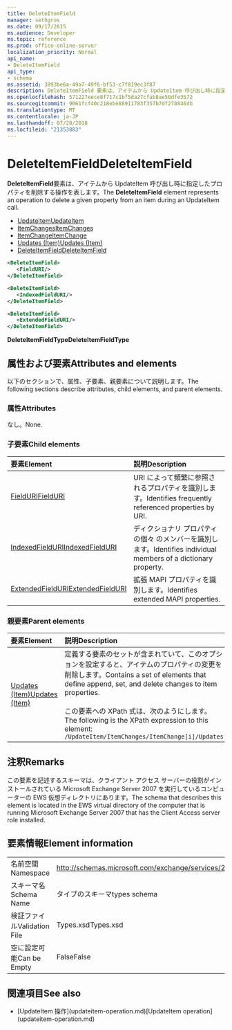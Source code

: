 ```yaml
---
title: DeleteItemField
manager: sethgros
ms.date: 09/17/2015
ms.audience: Developer
ms.topic: reference
ms.prod: office-online-server
localization_priority: Normal
api_name:
- DeleteItemField
api_type:
- schema
ms.assetid: 3893be6a-49a7-49f6-bf53-c7f819ec3f87
description: DeleteItemField 要素は、アイテムから UpdateItem 呼び出し時に指定したプロパティを削除する操作を表します。
ms.openlocfilehash: 571227eece8f717c1bf5da27cfab8ae50dfe3572
ms.sourcegitcommit: 9061fcf40c218ebe88911783f357b7df278846db
ms.translationtype: MT
ms.contentlocale: ja-JP
ms.lasthandoff: 07/28/2018
ms.locfileid: "21353883"
---
```

# <a name="deleteitemfield"></a><span data-ttu-id="3e6a4-103">DeleteItemField</span><span class="sxs-lookup"><span data-stu-id="3e6a4-103">DeleteItemField</span></span>

<span data-ttu-id="3e6a4-104">**DeleteItemField**要素は、アイテムから UpdateItem 呼び出し時に指定したプロパティを削除する操作を表します。</span><span class="sxs-lookup"><span data-stu-id="3e6a4-104">The **DeleteItemField** element represents an operation to delete a given property from an item during an UpdateItem call.</span></span> 
 
- [<span data-ttu-id="3e6a4-105">UpdateItem</span><span class="sxs-lookup"><span data-stu-id="3e6a4-105">UpdateItem</span></span>](updateitem.md)  
- [<span data-ttu-id="3e6a4-106">ItemChanges</span><span class="sxs-lookup"><span data-stu-id="3e6a4-106">ItemChanges</span></span>](itemchanges.md) 
- [<span data-ttu-id="3e6a4-107">ItemChange</span><span class="sxs-lookup"><span data-stu-id="3e6a4-107">ItemChange</span></span>](itemchange.md) 
- [<span data-ttu-id="3e6a4-108">Updates (Item)</span><span class="sxs-lookup"><span data-stu-id="3e6a4-108">Updates (Item)</span></span>](updates-item.md) 
- [<span data-ttu-id="3e6a4-109">DeleteItemField</span><span class="sxs-lookup"><span data-stu-id="3e6a4-109">DeleteItemField</span></span>](deleteitemfield.md)
  
```xml
<DeleteItemField>
   <FieldURI/>
</DeleteItemField>
```

```xml
<DeleteItemField>
   <IndexedFieldURI/> 
</DeleteItemField>
```

```xml
<DeleteItemField>
   <ExtendedFieldURI/>
</DeleteItemField>
```

<span data-ttu-id="3e6a4-110">**DeleteItemFieldType**</span><span class="sxs-lookup"><span data-stu-id="3e6a4-110">**DeleteItemFieldType**</span></span>

## <a name="attributes-and-elements"></a><span data-ttu-id="3e6a4-111">属性および要素</span><span class="sxs-lookup"><span data-stu-id="3e6a4-111">Attributes and elements</span></span>

<span data-ttu-id="3e6a4-112">以下のセクションで、属性、子要素、親要素について説明します。</span><span class="sxs-lookup"><span data-stu-id="3e6a4-112">The following sections describe attributes, child elements, and parent elements.</span></span>
  
### <a name="attributes"></a><span data-ttu-id="3e6a4-113">属性</span><span class="sxs-lookup"><span data-stu-id="3e6a4-113">Attributes</span></span>

<span data-ttu-id="3e6a4-114">なし。</span><span class="sxs-lookup"><span data-stu-id="3e6a4-114">None.</span></span>
  
### <a name="child-elements"></a><span data-ttu-id="3e6a4-115">子要素</span><span class="sxs-lookup"><span data-stu-id="3e6a4-115">Child elements</span></span>

|<span data-ttu-id="3e6a4-116">**要素**</span><span class="sxs-lookup"><span data-stu-id="3e6a4-116">**Element**</span></span>|<span data-ttu-id="3e6a4-117">**説明**</span><span class="sxs-lookup"><span data-stu-id="3e6a4-117">**Description**</span></span>|
|:-----|:-----|
|[<span data-ttu-id="3e6a4-118">FieldURI</span><span class="sxs-lookup"><span data-stu-id="3e6a4-118">FieldURI</span></span>](fielduri.md) <br/> |<span data-ttu-id="3e6a4-119">URI によって頻繁に参照されるプロパティを識別します。</span><span class="sxs-lookup"><span data-stu-id="3e6a4-119">Identifies frequently referenced properties by URI.</span></span>  <br/> |
|[<span data-ttu-id="3e6a4-120">IndexedFieldURI</span><span class="sxs-lookup"><span data-stu-id="3e6a4-120">IndexedFieldURI</span></span>](indexedfielduri.md) <br/> |<span data-ttu-id="3e6a4-121">ディクショナリ プロパティの個々 のメンバーを識別します。</span><span class="sxs-lookup"><span data-stu-id="3e6a4-121">Identifies individual members of a dictionary property.</span></span>  <br/> |
|[<span data-ttu-id="3e6a4-122">ExtendedFieldURI</span><span class="sxs-lookup"><span data-stu-id="3e6a4-122">ExtendedFieldURI</span></span>](extendedfielduri.md) <br/> |<span data-ttu-id="3e6a4-123">拡張 MAPI プロパティを識別します。</span><span class="sxs-lookup"><span data-stu-id="3e6a4-123">Identifies extended MAPI properties.</span></span>  <br/> |
   
### <a name="parent-elements"></a><span data-ttu-id="3e6a4-124">親要素</span><span class="sxs-lookup"><span data-stu-id="3e6a4-124">Parent elements</span></span>

|<span data-ttu-id="3e6a4-125">**要素**</span><span class="sxs-lookup"><span data-stu-id="3e6a4-125">**Element**</span></span>|<span data-ttu-id="3e6a4-126">**説明**</span><span class="sxs-lookup"><span data-stu-id="3e6a4-126">**Description**</span></span>|
|:-----|:-----|
|[<span data-ttu-id="3e6a4-127">Updates (Item)</span><span class="sxs-lookup"><span data-stu-id="3e6a4-127">Updates (Item)</span></span>](updates-item.md) <br/> |<span data-ttu-id="3e6a4-128">定義する要素のセットが含まれていて、このオプションを設定すると、アイテムのプロパティの変更を削除します。</span><span class="sxs-lookup"><span data-stu-id="3e6a4-128">Contains a set of elements that define append, set, and delete changes to item properties.</span></span>  <br/><br/><span data-ttu-id="3e6a4-129">この要素への XPath 式は、次のようにします。</span><span class="sxs-lookup"><span data-stu-id="3e6a4-129">The following is the XPath expression to this element:</span></span><br/>`/UpdateItem/ItemChanges/ItemChange[i]/Updates` <br/> |
   
## <a name="remarks"></a><span data-ttu-id="3e6a4-130">注釈</span><span class="sxs-lookup"><span data-stu-id="3e6a4-130">Remarks</span></span>

<span data-ttu-id="3e6a4-131">この要素を記述するスキーマは、クライアント アクセス サーバーの役割がインストールされている Microsoft Exchange Server 2007 を実行しているコンピューターの EWS 仮想ディレクトリにあります。</span><span class="sxs-lookup"><span data-stu-id="3e6a4-131">The schema that describes this element is located in the EWS virtual directory of the computer that is running Microsoft Exchange Server 2007 that has the Client Access server role installed.</span></span>
  
## <a name="element-information"></a><span data-ttu-id="3e6a4-132">要素情報</span><span class="sxs-lookup"><span data-stu-id="3e6a4-132">Element information</span></span>

|||
|:-----|:-----|
|<span data-ttu-id="3e6a4-133">名前空間</span><span class="sxs-lookup"><span data-stu-id="3e6a4-133">Namespace</span></span>  <br/> |http://schemas.microsoft.com/exchange/services/2006/types  <br/> |
|<span data-ttu-id="3e6a4-134">スキーマ名</span><span class="sxs-lookup"><span data-stu-id="3e6a4-134">Schema Name</span></span>  <br/> |<span data-ttu-id="3e6a4-135">タイプのスキーマ</span><span class="sxs-lookup"><span data-stu-id="3e6a4-135">types schema</span></span>  <br/> |
|<span data-ttu-id="3e6a4-136">検証ファイル</span><span class="sxs-lookup"><span data-stu-id="3e6a4-136">Validation File</span></span>  <br/> |<span data-ttu-id="3e6a4-137">Types.xsd</span><span class="sxs-lookup"><span data-stu-id="3e6a4-137">Types.xsd</span></span>  <br/> |
|<span data-ttu-id="3e6a4-138">空に設定可能</span><span class="sxs-lookup"><span data-stu-id="3e6a4-138">Can be Empty</span></span>  <br/> |<span data-ttu-id="3e6a4-139">False</span><span class="sxs-lookup"><span data-stu-id="3e6a4-139">False</span></span>  <br/> |
   
## <a name="see-also"></a><span data-ttu-id="3e6a4-140">関連項目</span><span class="sxs-lookup"><span data-stu-id="3e6a4-140">See also</span></span>

- <span data-ttu-id="3e6a4-141">
  [UpdateItem 操作](updateitem-operation.md)</span><span class="sxs-lookup"><span data-stu-id="3e6a4-141">[UpdateItem operation](updateitem-operation.md)</span></span>

